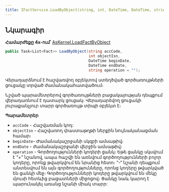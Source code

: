```yaml
---
title: IFactService.LoadByObject(string, int, DateTime, DateTime, string) մեթոդ
---
```


## Նկարագիր

**Համարժեքը 4x-ում՝** [AsKernel.LoadFactByObject](https://armsoft.github.io/as4x-docs/HTM/ProgrGuide/Functions/Functions/AccManagement/LoadFactByObject.html)

```c#
public Task<List<Fact>> LoadByObject(string accCode, 
                                     int objectIsn, 
                                     DateTime beginDate, 
                                     DateTime endDate, 
                                     string operation = "");
```

Վերադարձնում է հաշվառվող օբյեկտով ստեղծված գործառույթների ցուցակը տրված ժամանակահատվածում։

Նշված պարամետրերով գործառույթների բացակայության դեպքում վերադառնում է դատարկ ցուցակ։ Վերադարձվող ցուցակի յուրաքանչյուր տարր գործառույթ տիպի օբյեկտ է։

**Պարամետրեր**

* `accCode` - Հաշվառման կոդ:
* `objectIsn` - Հաշվառող փաստաթղթի ներքին նույնականացման համար։
* `beginDate`- Ժամանակաշրջանի սկզբի ամսաթիվ։
* `endDate` - ժամանակաշրջանի վերջին ամսաթիվ։
* `operation` - Գործողությունների կոդերի ցանկ։ 
  Եթե ցանկը սկսվում է “+” նշանով, ապա հաշվի են առնվում գործողությունների բոլոր կոդերը, որոնք թվարկվում են նրանից հետո։ 
  “-“ նշանի դեպքում անտեսվում են այն գործողությունները, որոնց կոդերը թվարկված են ցանկի մեջ։ 
  Գործողությունների կոդերը թվարկվում են մեկը մյուսի հետևից բացատների միջոցով։ 
  Ցանկը նաև կարող է պարունակել առանց նշանի միակ տարր:
